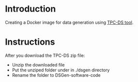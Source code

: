 # Introduction
Creating a Docker image for data generation using [TPC-DS tool](https://www.tpc.org/tpcds/).

# Instructions
After you download the TPC-DS zip file:
- Unzip the downloaded file
- Put the unziped folder under in ./dsgen directory
- Rename the folder to DSGen-software-code

